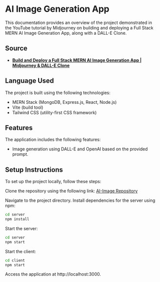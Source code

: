 #  AI Image Generation App

This documentation provides an overview of the project demonstrated in the YouTube tutorial by Midjourney on building and deploying a Full Stack MERN AI Image Generation App, along with a DALL-E Clone.

## Source

- **[Build and Deploy a Full Stack MERN AI Image Generation App | Midjourney & DALL-E Clone](https://www.youtube.com/watch?v=EyIvuigqDoA&t=7105s)**

## Language Used

The project is built using the following technologies:

- MERN Stack (MongoDB, Express.js, React, Node.js)
- Vite (build tool)
- Tailwind CSS (utility-first CSS framework)

## Features

The application includes the following features:

- Image generation using DALL-E and OpenAI based on the provided prompt.

## Setup Instructions

To set up the project locally, follow these steps:

Clone the repository using the following link: [AI-Image Repository](https://github.com/Ravkeerat02/AI-Image)

Navigate to the project directory.
Install dependencies for the server using npm:
```sh
cd server
npm install
```
Start the server:
```sh
cd server
npm start
```
Start the client:
```sh
cd client
npm start
```
Access the application at http://localhost:3000.
